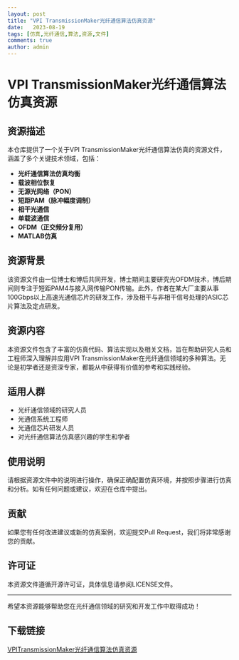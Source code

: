 ```yaml
---
layout: post
title: "VPI TransmissionMaker光纤通信算法仿真资源"
date:   2023-08-19
tags: [仿真,光纤通信,算法,资源,文件]
comments: true
author: admin
---
```

# VPI TransmissionMaker光纤通信算法仿真资源

## 资源描述

本仓库提供了一个关于VPI TransmissionMaker光纤通信算法仿真的资源文件，涵盖了多个关键技术领域，包括：

- **光纤通信算法仿真均衡**
- **载波相位恢复**
- **无源光网络（PON）**
- **短距PAM（脉冲幅度调制）**
- **相干光通信**
- **单载波通信**
- **OFDM（正交频分复用）**
- **MATLAB仿真**

## 资源背景

该资源文件由一位博士和博后共同开发，博士期间主要研究光OFDM技术，博后期间则专注于短距PAM4与接入网传输PON传输。此外，作者在某大厂主要从事100Gbps以上高速光通信芯片的研发工作，涉及相干与非相干信号处理的ASIC芯片算法及定点研发。

## 资源内容

本资源文件包含了丰富的仿真代码、算法实现以及相关文档，旨在帮助研究人员和工程师深入理解并应用VPI TransmissionMaker在光纤通信领域的多种算法。无论是初学者还是资深专家，都能从中获得有价值的参考和实践经验。

## 适用人群

- 光纤通信领域的研究人员
- 光通信系统工程师
- 光通信芯片研发人员
- 对光纤通信算法仿真感兴趣的学生和学者

## 使用说明

请根据资源文件中的说明进行操作，确保正确配置仿真环境，并按照步骤进行仿真和分析。如有任何问题或建议，欢迎在仓库中提出。

## 贡献

如果您有任何改进建议或新的仿真案例，欢迎提交Pull Request，我们将非常感谢您的贡献。

## 许可证

本资源文件遵循开源许可证，具体信息请参阅LICENSE文件。

---

希望本资源能够帮助您在光纤通信领域的研究和开发工作中取得成功！

## 下载链接

[VPITransmissionMaker光纤通信算法仿真资源](https://pan.quark.cn/s/8034180c1230)